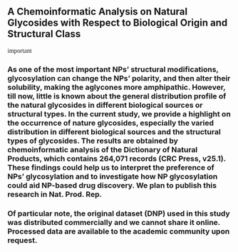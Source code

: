 ## A Chemoinformatic Analysis on Natural Glycosides with Respect to Biological Origin and Structural Class

<font face="Times New Roman">important</font>

### As one of the most important NPs’ structural modifications, glycosylation can change the NPs’ polarity, and then alter their solubility, making the aglycones more amphipathic. However, till now, little is known about the general distribution profile of the natural glycosides in different biological sources or structural types. In the current study, we provide a highlight on the occurrence of nature glycosides, especially the varied distribution in different biological sources and the structural types of glycosides. The results are obtained by chemoinformatic analysis of the Dictionary of Natural Products, which contains 264,071 records (CRC Press, v25.1). These findings could help us to interpret the preference of NPs’ glycosylation and to investigate how NP glycosylation could aid NP-based drug discovery. We plan to publish this research in Nat. Prod. Rep.

### Of particular note, the original dataset (DNP) used in this study was distributed commercially and we cannot share it online. Processed data are available to the academic community upon request.
